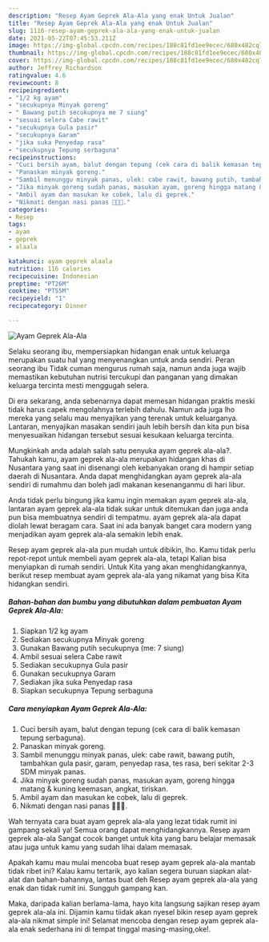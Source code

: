 ```yaml
---
description: "Resep Ayam Geprek Ala-Ala yang enak Untuk Jualan"
title: "Resep Ayam Geprek Ala-Ala yang enak Untuk Jualan"
slug: 1116-resep-ayam-geprek-ala-ala-yang-enak-untuk-jualan
date: 2021-05-22T07:45:53.211Z
image: https://img-global.cpcdn.com/recipes/188c81fd1ee9ecec/680x482cq70/ayam-geprek-ala-ala-foto-resep-utama.jpg
thumbnail: https://img-global.cpcdn.com/recipes/188c81fd1ee9ecec/680x482cq70/ayam-geprek-ala-ala-foto-resep-utama.jpg
cover: https://img-global.cpcdn.com/recipes/188c81fd1ee9ecec/680x482cq70/ayam-geprek-ala-ala-foto-resep-utama.jpg
author: Jeffrey Richardson
ratingvalue: 4.6
reviewcount: 8
recipeingredient:
- "1/2 kg ayam"
- "secukupnya Minyak goreng"
- " Bawang putih secukupnya me 7 siung"
- "sesuai selera Cabe rawit"
- "secukupnya Gula pasir"
- "secukupnya Garam"
- "jika suka Penyedap rasa"
- "secukupnya Tepung serbaguna"
recipeinstructions:
- "Cuci bersih ayam, balut dengan tepung (cek cara di balik kemasan tepung serbaguna)."
- "Panaskan minyak goreng."
- "Sambil menunggu minyak panas, ulek: cabe rawit, bawang putih, tambahkan gula pasir, garam, penyedap rasa, tes rasa, beri sekitar 2-3 SDM minyak panas."
- "Jika minyak goreng sudah panas, masukan ayam, goreng hingga matang &amp; kuning keemasan, angkat, tiriskan."
- "Ambil ayam dan masukan ke cobek, lalu di geprek."
- "Nikmati dengan nasi panas 🥰🥰🥰."
categories:
- Resep
tags:
- ayam
- geprek
- alaala

katakunci: ayam geprek alaala 
nutrition: 116 calories
recipecuisine: Indonesian
preptime: "PT26M"
cooktime: "PT55M"
recipeyield: "1"
recipecategory: Dinner

---
```



![Ayam Geprek Ala-Ala](https://img-global.cpcdn.com/recipes/188c81fd1ee9ecec/680x482cq70/ayam-geprek-ala-ala-foto-resep-utama.jpg)

Selaku seorang ibu, mempersiapkan hidangan enak untuk keluarga merupakan suatu hal yang menyenangkan untuk anda sendiri. Peran seorang ibu Tidak cuman mengurus rumah saja, namun anda juga wajib memastikan kebutuhan nutrisi tercukupi dan panganan yang dimakan keluarga tercinta mesti menggugah selera.

Di era  sekarang, anda sebenarnya dapat memesan hidangan praktis meski tidak harus capek mengolahnya terlebih dahulu. Namun ada juga lho mereka yang selalu mau menyajikan yang terenak untuk keluarganya. Lantaran, menyajikan masakan sendiri jauh lebih bersih dan kita pun bisa menyesuaikan hidangan tersebut sesuai kesukaan keluarga tercinta. 



Mungkinkah anda adalah salah satu penyuka ayam geprek ala-ala?. Tahukah kamu, ayam geprek ala-ala merupakan hidangan khas di Nusantara yang saat ini disenangi oleh kebanyakan orang di hampir setiap daerah di Nusantara. Anda dapat menghidangkan ayam geprek ala-ala sendiri di rumahmu dan boleh jadi makanan kesenanganmu di hari libur.

Anda tidak perlu bingung jika kamu ingin memakan ayam geprek ala-ala, lantaran ayam geprek ala-ala tidak sukar untuk ditemukan dan juga anda pun bisa membuatnya sendiri di tempatmu. ayam geprek ala-ala dapat diolah lewat beragam cara. Saat ini ada banyak banget cara modern yang menjadikan ayam geprek ala-ala semakin lebih enak.

Resep ayam geprek ala-ala pun mudah untuk dibikin, lho. Kamu tidak perlu repot-repot untuk membeli ayam geprek ala-ala, tetapi Kalian bisa menyiapkan di rumah sendiri. Untuk Kita yang akan menghidangkannya, berikut resep membuat ayam geprek ala-ala yang nikamat yang bisa Kita hidangkan sendiri.

<!--inarticleads1-->

##### Bahan-bahan dan bumbu yang dibutuhkan dalam pembuatan Ayam Geprek Ala-Ala:

1. Siapkan 1/2 kg ayam
1. Sediakan secukupnya Minyak goreng
1. Gunakan  Bawang putih secukupnya (me: 7 siung)
1. Ambil sesuai selera Cabe rawit
1. Sediakan secukupnya Gula pasir
1. Gunakan secukupnya Garam
1. Sediakan jika suka Penyedap rasa
1. Siapkan secukupnya Tepung serbaguna




<!--inarticleads2-->

##### Cara menyiapkan Ayam Geprek Ala-Ala:

1. Cuci bersih ayam, balut dengan tepung (cek cara di balik kemasan tepung serbaguna).
1. Panaskan minyak goreng.
1. Sambil menunggu minyak panas, ulek: cabe rawit, bawang putih, tambahkan gula pasir, garam, penyedap rasa, tes rasa, beri sekitar 2-3 SDM minyak panas.
1. Jika minyak goreng sudah panas, masukan ayam, goreng hingga matang &amp; kuning keemasan, angkat, tiriskan.
1. Ambil ayam dan masukan ke cobek, lalu di geprek.
1. Nikmati dengan nasi panas 🥰🥰🥰.




Wah ternyata cara buat ayam geprek ala-ala yang lezat tidak rumit ini gampang sekali ya! Semua orang dapat menghidangkannya. Resep ayam geprek ala-ala Sangat cocok banget untuk kita yang baru belajar memasak atau juga untuk kamu yang sudah lihai dalam memasak.

Apakah kamu mau mulai mencoba buat resep ayam geprek ala-ala mantab tidak ribet ini? Kalau kamu tertarik, ayo kalian segera buruan siapkan alat-alat dan bahan-bahannya, lantas buat deh Resep ayam geprek ala-ala yang enak dan tidak rumit ini. Sungguh gampang kan. 

Maka, daripada kalian berlama-lama, hayo kita langsung sajikan resep ayam geprek ala-ala ini. Dijamin kamu tiidak akan nyesel bikin resep ayam geprek ala-ala nikmat simple ini! Selamat mencoba dengan resep ayam geprek ala-ala enak sederhana ini di tempat tinggal masing-masing,oke!.

